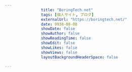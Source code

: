 ---
                title: "BoringTech.net"
                tags: [個人サイト, ブログ]
                externalUrl: "https://boringtech.net/"
                date: 9938-08-08
                showDate: false
                showAuthor: false
                showReadingTime: false
                showEdit: false
                showLikes: false
                showViews: false
                layoutBackgroundHeaderSpace: false
                ---

